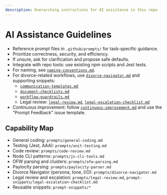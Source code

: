 ```yaml
---
description: Overarching instructions for AI assistance in this repo
---
```


# AI Assistance Guidelines

- Reference prompt files in `.github/prompts/` for task-specific guidance.
- Prioritize correctness, security, and efficiency.
- If unsure, ask for clarification and propose safe defaults.
- Integrate with repo tools: use existing npm scripts and Jest tests.
- For naming, see [`naming-conventions.md`](./prompt-snippets/naming-conventions.md).
- For divorce-related workflows, use [`divorce-navigator.md`](./prompts/divorce-navigator.md) and supporting snippets:
  - [`communication-templates.md`](./prompt-snippets/communication-templates.md)
  - [`document-checklists.md`](./prompt-snippets/document-checklists.md)
  - [`workflow-guardrails.md`](./prompt-snippets/workflow-guardrails.md)
  - Legal review: [`legal-review.md`](./prompts/legal-review.md), [`legal-escalation-checklist.md`](./prompt-snippets/legal-escalation-checklist.md)
- Continuous improvement: follow [`continuous-improvement.md`](./prompt-snippets/continuous-improvement.md) and use the "Prompt Feedback" issue template.

## Capability Map

- General coding: `prompts/general-coding.md`
- Testing (Jest, AAA): `prompts/unit-testing.md`
- Code review: `prompts/code-review.md`
- Node CLI patterns: `prompts/js-cli-tools.md`
- OFW parsing and clusters: `prompts/ofw-parsing.md`
- Paylocity parsing: `prompts/paylocity-parser.md`
- Divorce Navigator (persona, tone, I/O): `prompts/divorce-navigator.md`
- Legal review and escalation: `prompts/legal-review.md`, `prompt-snippets/legal-escalation-checklist.md`
- Reusable snippets: `prompt-snippets/*`


